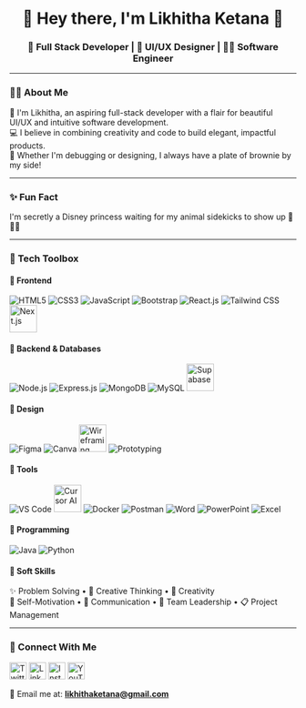 <h1 align="center">🌷 Hey there, I'm Likhitha Ketana 👋</h1>
<h3 align="center">💖 Full Stack Developer | 🎨 UI/UX Designer | 👩‍💻 Software Engineer</h3>

---

### 💁‍♀️ About Me

💖 I'm Likhitha, an aspiring full-stack developer with a flair for beautiful UI/UX and intuitive software development.  
💻 I believe in combining creativity and code to build elegant, impactful products.  
🍩 Whether I'm debugging or designing, I always have a plate of brownie by my side!

---

### ✨ Fun Fact

I'm secretly a Disney princess waiting for my animal sidekicks to show up 🦊🦜🦄

---

### 🌸 Tech Toolbox

#### 🎀 Frontend
<p>
  <img src="https://img.icons8.com/color/48/html-5--v1.png" title="HTML5"/>
  <img src="https://img.icons8.com/color/48/css3.png" title="CSS3"/>
  <img src="https://img.icons8.com/color/48/javascript--v1.png" title="JavaScript"/>
  <img src="https://img.icons8.com/color/48/bootstrap.png" title="Bootstrap"/>
  <img src="https://img.icons8.com/color/48/react-native.png" title="React.js"/>
  <img src="https://img.icons8.com/color/48/tailwindcss.png" title="Tailwind CSS"/>
  <img src="https://cdn.jsdelivr.net/gh/devicons/devicon/icons/nextjs/nextjs-original.svg" title="Next.js" height="48" />

</p>

#### 🎀 Backend & Databases
<p>
  <img src="https://img.icons8.com/fluency/48/node-js.png" title="Node.js"/>
  <img src="https://img.icons8.com/color/48/express.png" title="Express.js"/>
  <img src="https://img.icons8.com/color/48/mongodb.png" title="MongoDB"/>
  <img src="https://img.icons8.com/color/48/mysql-logo.png" title="MySQL"/>
  <img src="[https://cdn.jsdelivr.net/gh/supabase/supabase@master/www/icons/icon-512x512.png](https://yt3.googleusercontent.com/KVjptxDSWT7rjVfGax2TgTNVAYgplgo1z_fwaV3MFjPpcmNVZC0TIgQV030BPJ0ybCP3_Fz-2w=s900-c-k-c0x00ffffff-no-rj)" title="Supabase" height="48" />
</p>

#### 🎀 Design
<p>
  <img src="https://img.icons8.com/color/48/figma--v1.png" title="Figma"/>
  <img src="https://img.icons8.com/color/48/canva.png" title="Canva"/>
  <img src="https://img.icons8.com/ios/50/000000/flow-chart.png" title="Wireframing" height="48" />
  <img src="https://img.icons8.com/ios-filled/50/idea.png" title="Prototyping" />
</p>

#### 🎀 Tools
<p>
  <img src="https://img.icons8.com/color/48/visual-studio-code-2019.png" title="VS Code"/>
  <img src="[https://img.icons8.com/ios/50/000000/mouse-cursor.png](https://encrypted-tbn0.gstatic.com/images?q=tbn:ANd9GcTMAoqhlxXf-36CbEskbnnPQ6S6Ra92Mx4Rjg&s)" title="Cursor AI" height="48" />
  <img src="https://img.icons8.com/color/48/docker.png" title="Docker"/>
  <img src="https://img.icons8.com/external-tal-revivo-color-tal-revivo/48/external-postman-is-the-only-complete-api-development-environment-logo-color-tal-revivo.png" title="Postman"/>
  <img src="https://img.icons8.com/color/48/microsoft-word-2019--v1.png" title="Word"/>
  <img src="https://img.icons8.com/color/48/microsoft-powerpoint-2019--v1.png" title="PowerPoint"/>
  <img src="https://img.icons8.com/color/48/microsoft-excel-2019--v1.png" title="Excel"/>
</p>

#### 🎀 Programming
<p>
  <img src="https://img.icons8.com/color/48/java-coffee-cup-logo--v1.png" title="Java"/>
  <img src="https://img.icons8.com/color/48/python--v1.png" title="Python"/>
</p>

#### 🎀 Soft Skills  
✨ Problem Solving • 🎯 Creative Thinking • 🎈 Creativity  
🌟 Self-Motivation • 💬 Communication • 🧠 Team Leadership • 📋 Project Management

---

### 💌 Connect With Me

<p align="left">
  <a href="https://twitter.com/likhithaketana" target="blank"><img src="https://img.icons8.com/color/48/twitter--v1.png" alt="Twitter" height="30"/></a>
  <a href="https://linkedin.com/in/likhitha ketana" target="blank"><img src="https://img.icons8.com/color/48/linkedin.png" alt="LinkedIn" height="30"/></a>
  <a href="https://instagram.com/likhitha_ketana" target="blank"><img src="https://img.icons8.com/color/48/instagram-new--v1.png" alt="Instagram" height="30"/></a>
  <a href="https://www.youtube.com/c/likhithaketana" target="blank"><img src="https://img.icons8.com/color/48/youtube-play.png" alt="YouTube" height="30"/></a>
</p>

📧 Email me at: **likhithaketana@gmail.com**


